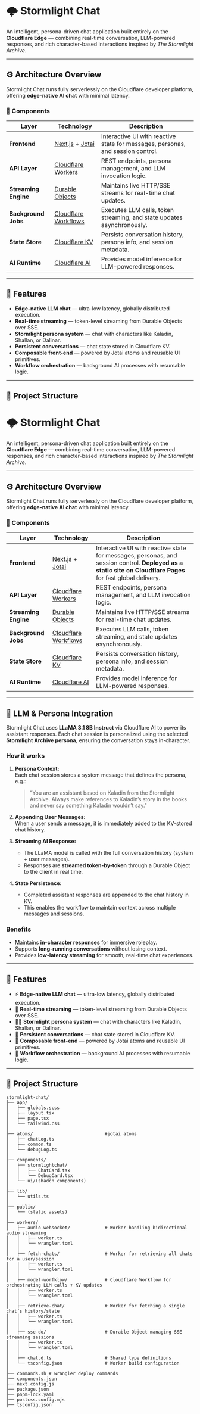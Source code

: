 # 🌩️ Stormlight Chat

An intelligent, persona-driven chat application built entirely on the **Cloudflare Edge** — combining real-time conversation, LLM-powered responses, and rich character-based interactions inspired by *The Stormlight Archive*.

---

## ⚙️ Architecture Overview

Stormlight Chat runs fully serverlessly on the Cloudflare developer platform, offering **edge-native AI chat** with minimal latency.

### 🧩 Components

| Layer | Technology | Description |
|-------|-------------|--------------|
| **Frontend** | [Next.js](https://nextjs.org) + [Jotai](https://jotai.org) | Interactive UI with reactive state for messages, personas, and session control. |
| **API Layer** | [Cloudflare Workers](https://developers.cloudflare.com/workers/) | REST endpoints, persona management, and LLM invocation logic. |
| **Streaming Engine** | [Durable Objects](https://developers.cloudflare.com/durable-objects/) | Maintains live HTTP/SSE streams for real-time chat updates. |
| **Background Jobs** | [Cloudflare Workflows](https://developers.cloudflare.com/workers/configuration/workflows/) | Executes LLM calls, token streaming, and state updates asynchronously. |
| **State Store** | [Cloudflare KV](https://developers.cloudflare.com/kv/) | Persists conversation history, persona info, and session metadata. |
| **AI Runtime** | [Cloudflare AI](https://developers.cloudflare.com/ai/) | Provides model inference for LLM-powered responses. |

---

## 🧠 Features

-  **Edge-native LLM chat** — ultra-low latency, globally distributed execution.  
-  **Real-time streaming** — token-level streaming from Durable Objects over SSE.  
- **Stormlight persona system** — chat with characters like Kaladin, Shallan, or Dalinar.  
-  **Persistent conversations** — chat state stored in Cloudflare KV.  
-  **Composable front-end** — powered by Jotai atoms and reusable UI primitives.  
- **Workflow orchestration** — background AI processes with resumable logic.  

---

## 🧱 Project Structure

# 🌩️ Stormlight Chat

An intelligent, persona-driven chat application built entirely on the **Cloudflare Edge** — combining real-time conversation, LLM-powered responses, and rich character-based interactions inspired by *The Stormlight Archive*.

---

## ⚙️ Architecture Overview

Stormlight Chat runs fully serverlessly on the Cloudflare developer platform, offering **edge-native AI chat** with minimal latency.

### 🧩 Components

| Layer | Technology | Description |
|-------|------------|-------------|
| **Frontend** | [Next.js](https://nextjs.org) + [Jotai](https://jotai.org) | Interactive UI with reactive state for messages, personas, and session control. **Deployed as a static site on Cloudflare Pages** for fast global delivery. |
| **API Layer** | [Cloudflare Workers](https://developers.cloudflare.com/workers/) | REST endpoints, persona management, and LLM invocation logic. |
| **Streaming Engine** | [Durable Objects](https://developers.cloudflare.com/durable-objects/) | Maintains live HTTP/SSE streams for real-time chat updates. |
| **Background Jobs** | [Cloudflare Workflows](https://developers.cloudflare.com/workers/configuration/workflows/) | Executes LLM calls, token streaming, and state updates asynchronously. |
| **State Store** | [Cloudflare KV](https://developers.cloudflare.com/kv/) | Persists conversation history, persona info, and session metadata. |
| **AI Runtime** | [Cloudflare AI](https://developers.cloudflare.com/ai/) | Provides model inference for LLM-powered responses. |

--- 

## 🧠 LLM & Persona Integration

Stormlight Chat uses **LLaMA 3.1 8B Instruct** via Cloudflare AI to power its assistant responses. Each chat session is personalized using the selected **Stormlight Archive persona**, ensuring the conversation stays in-character.

### How it works

1. **Persona Context:**  
   Each chat session stores a system message that defines the persona, e.g.:

   > "You are an assistant based on Kaladin from the Stormlight Archive. Always make references to Kaladin’s story in the books and never say something Kaladin wouldn’t say."

2. **Appending User Messages:**  
   When a user sends a message, it is immediately added to the KV-stored chat history.

3. **Streaming AI Response:**  
   - The LLaMA model is called with the full conversation history (system + user messages).  
   - Responses are **streamed token-by-token** through a Durable Object to the client in real time.

4. **State Persistence:**  
   - Completed assistant responses are appended to the chat history in KV.  
   - This enables the workflow to maintain context across multiple messages and sessions.

### Benefits

- Maintains **in-character responses** for immersive roleplay.  
- Supports **long-running conversations** without losing context.  
- Provides **low-latency streaming** for smooth, real-time chat experiences.


---

## 🧠 Features

- ⚡ **Edge-native LLM chat** — ultra-low latency, globally distributed execution.  
- 🧵 **Real-time streaming** — token-level streaming from Durable Objects over SSE.  
- 🧍‍♂️ **Stormlight persona system** — chat with characters like Kaladin, Shallan, or Dalinar.  
- 💾 **Persistent conversations** — chat state stored in Cloudflare KV.  
- 🧩 **Composable front-end** — powered by Jotai atoms and reusable UI primitives.  
- 🔄 **Workflow orchestration** — background AI processes with resumable logic.  

---

## 🧱 Project Structure
```
stormlight-chat/
├── app/
│   ├── globals.scss
│   ├── layout.tsx
│   ├── page.tsx
│   └── tailwind.css
│
├── atoms/                           #jotai atoms
│   ├── chatLog.ts
│   ├── common.ts
│   └── debugLog.ts
│
├── components/
│   ├── stormlightchat/
│   │   ├── ChatCard.tsx
│   │   └── DebugCard.tsx
│   └── ui/(shadcn components)
│
├── lib/
│   └── utils.ts
│
├── public/
│   └── (static assets)
│
├── workers/
│   ├── audio-websocket/             # Worker handling bidirectional audio streaming
│   │   ├── worker.ts
│   │   └── wrangler.toml
│   │
│   ├── fetch-chats/                 # Worker for retrieving all chats for a user/session
│   │   ├── worker.ts
│   │   └── wrangler.toml
│   │
│   ├── model-worfklow/              # Cloudflare Workflow for orchestrating LLM calls + KV updates
│   │   ├── worker.ts
│   │   └── wrangler.toml
│   │
│   ├── retrieve-chat/               # Worker for fetching a single chat’s history/state
│   │   ├── worker.ts
│   │   └── wrangler.toml
│   │
│   ├── sse-do/                      # Durable Object managing SSE streaming sessions
│   │   ├── worker.ts
│   │   └── wrangler.toml
│   │
│   ├── chat.d.ts                    # Shared type definitions
│   └── tsconfig.json                # Worker build configuration
│
├── commands.sh # wrangler deploy commands
├── components.json
├── next.config.js
├── package.json
├── pnpm-lock.yaml
├── postcss.config.mjs
├── tsconfig.json
```
